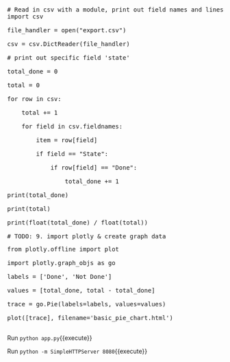<pre class="file" data-filename="app.py" data-target="replace">
# Read in csv with a module, print out field names and lines
import csv

file_handler = open("export.csv")

csv = csv.DictReader(file_handler)

# print out specific field 'state'

total_done = 0

total = 0

for row in csv:

    total += 1

    for field in csv.fieldnames:

        item = row[field]

        if field == "State":

            if row[field] == "Done":

                total_done += 1

print(total_done)

print(total)

print(float(total_done) / float(total))

# TODO: 9. import plotly & create graph data
</pre>

<pre class="file" data-filename="app.py" data-target="insert" data-marker="# TODO: 9. import plotly & create graph data">
from plotly.offline import plot

import plotly.graph_objs as go

labels = ['Done', 'Not Done']

values = [total_done, total - total_done]

trace = go.Pie(labels=labels, values=values)

plot([trace], filename='basic_pie_chart.html')

</pre>

Run `python app.py`{{execute}}

Run `python -m SimpleHTTPServer 8080`{{execute}}
